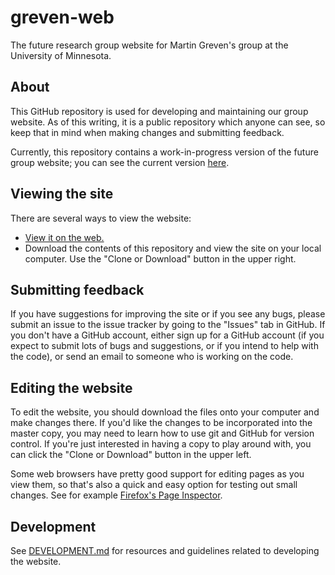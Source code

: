 # greven-web
The future research group website for Martin Greven's group at the University of Minnesota.

## About
This GitHub repository is used for developing and maintaining our group website. As of this writing, it is a public repository which anyone can see, so keep that in mind when making changes and submitting feedback.

Currently, this repository contains a work-in-progress version of the future group website; you can see the current version [here](http://groups.physics.umn.edu/grevengroup/index.html "Current Greven Group Website").

## Viewing the site
There are several ways to view the website:
  * [View it on the web.](https://rawgit.com/Z2h-A6n/greven-web/master/index.html "Home page via RawGit")
  * Download the contents of this repository and view the site on your local computer. Use the "Clone or Download" button in the upper right.


## Submitting feedback
If you have suggestions for improving the site or if you see any bugs, please submit an issue to the issue tracker by going to the "Issues" tab in GitHub. If you don't have a GitHub account, either sign up for a GitHub account (if you expect to submit lots of bugs and suggestions, or if you intend to help with the code), or send an email to someone who is working on the code.

## Editing the website
To edit the website, you should download the files onto your computer and make changes there. If you'd like the changes to be incorporated into the master copy, you may need to learn how to use git and GitHub for version control. If you're just interested in having a copy to play around with, you can click the "Clone or Download" button in the upper left.

Some web browsers have pretty good support for editing pages as you view them, so that's also a quick and easy option for testing out small changes. See for example [Firefox's Page Inspector](https://developer.mozilla.org/en-US/docs/Tools/Page_Inspector).

## Development
See [DEVELOPMENT.md](https://github.com/Z2h-A6n/greven-web/blob/master/DEVELOPMENT.md "Development README") for resources and guidelines related to developing the website.
